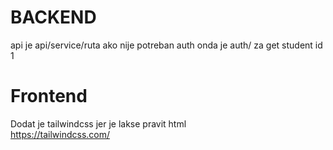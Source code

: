 
# BACKEND
api je api/service/ruta
ako nije potreban auth onda je auth/ za get student id 1
# Frontend
Dodat je tailwindcss jer je lakse pravit html\
https://tailwindcss.com/
